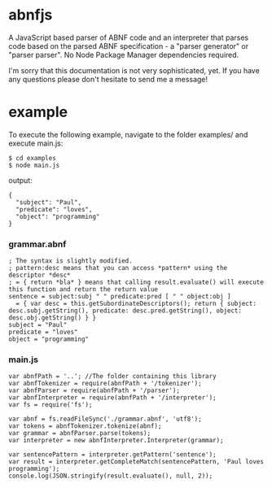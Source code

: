 # abnfjs
A JavaScript based parser of ABNF code and an interpreter that parses code based on the parsed ABNF specification - a "parser generator" or "parser parser". No Node Package Manager dependencies required.

I'm sorry that this documentation is not very sophisticated, yet. If you have any questions please don't hesitate to send me a message!

# example
To execute the following example, navigate to the folder examples/ and execute main.js:

    $ cd examples
    $ node main.js

output:

    {
      "subject": "Paul",
      "predicate": "loves",
      "object": "programming"
    }

### grammar.abnf
    ; The syntax is slightly modified.
    ; pattern:desc means that you can access *pattern* using the descriptor *desc*
    ; = { return *bla* } means that calling result.evaluate() will execute this function and return the return value
    sentence = subject:subj " " predicate:pred [ " " object:obj ]
      = { var desc = this.getSubordinateDescriptors(); return { subject: desc.subj.getString(), predicate: desc.pred.getString(), object: desc.obj.getString() } }
    subject = "Paul"
    predicate = "loves"
    object = "programming"

### main.js
    var abnfPath = '..'; //The folder containing this library
    var abnfTokenizer = require(abnfPath + '/tokenizer');
    var abnfParser = require(abnfPath + '/parser');
    var abnfInterpreter = require(abnfPath + '/interpreter');
    var fs = require('fs');
    
    var abnf = fs.readFileSync('./grammar.abnf', 'utf8');
    var tokens = abnfTokenizer.tokenize(abnf);
    var grammar = abnfParser.parse(tokens);
    var interpreter = new abnfInterpreter.Interpreter(grammar);
    
    var sentencePattern = interpreter.getPattern('sentence');
    var result = interpreter.getCompleteMatch(sentencePattern, 'Paul loves programming');
    console.log(JSON.stringify(result.evaluate(), null, 2));
